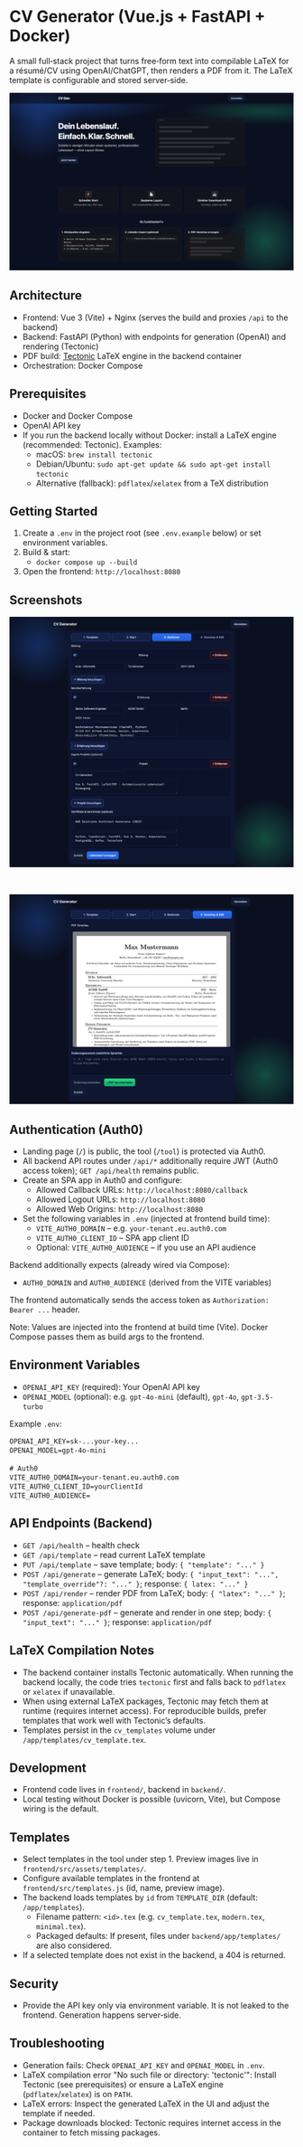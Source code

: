 # CV Generator (Vue.js + FastAPI + Docker)

A small full‑stack project that turns free‑form text into compilable LaTeX for a résumé/CV using OpenAI/ChatGPT, then renders a PDF from it. The LaTeX template is configurable and stored server‑side.

![Landing Page](docs/screenshots/landing-page.png)


## Architecture
- Frontend: Vue 3 (Vite) + Nginx (serves the build and proxies `/api` to the backend)
- Backend: FastAPI (Python) with endpoints for generation (OpenAI) and rendering (Tectonic)
- PDF build: [Tectonic](https://tectonic-typesetting.github.io/) LaTeX engine in the backend container
- Orchestration: Docker Compose

## Prerequisites
- Docker and Docker Compose
- OpenAI API key
- If you run the backend locally without Docker: install a LaTeX engine
  (recommended: Tectonic). Examples:
  - macOS: `brew install tectonic`
  - Debian/Ubuntu: `sudo apt-get update && sudo apt-get install tectonic`
  - Alternative (fallback): `pdflatex`/`xelatex` from a TeX distribution

## Getting Started
1. Create a `.env` in the project root (see `.env.example` below) or set environment variables.
2. Build & start:
   - `docker compose up --build`
3. Open the frontend: `http://localhost:8080`

## Screenshots

  ![User Input](docs/screenshots/form.png)

  <br>

  ![PDF Preview](docs/screenshots/pdf-vorschau.png)

## Authentication (Auth0)
- Landing page (`/`) is public, the tool (`/tool`) is protected via Auth0.
- All backend API routes under `/api/*` additionally require JWT (Auth0 access token); `GET /api/health` remains public.
- Create an SPA app in Auth0 and configure:
  - Allowed Callback URLs: `http://localhost:8080/callback`
  - Allowed Logout URLs: `http://localhost:8080`
  - Allowed Web Origins: `http://localhost:8080`
- Set the following variables in `.env` (injected at frontend build time):
  - `VITE_AUTH0_DOMAIN` – e.g. `your-tenant.eu.auth0.com`
  - `VITE_AUTH0_CLIENT_ID` – SPA app client ID
  - Optional: `VITE_AUTH0_AUDIENCE` – if you use an API audience

Backend additionally expects (already wired via Compose):
- `AUTH0_DOMAIN` and `AUTH0_AUDIENCE` (derived from the VITE variables)

The frontend automatically sends the access token as `Authorization: Bearer ...` header.

Note: Values are injected into the frontend at build time (Vite). Docker Compose passes them as build args to the frontend.

## Environment Variables
- `OPENAI_API_KEY` (required): Your OpenAI API key
- `OPENAI_MODEL` (optional): e.g. `gpt-4o-mini` (default), `gpt-4o`, `gpt-3.5-turbo`

Example `.env`:
```
OPENAI_API_KEY=sk-...your-key...
OPENAI_MODEL=gpt-4o-mini

# Auth0
VITE_AUTH0_DOMAIN=your-tenant.eu.auth0.com
VITE_AUTH0_CLIENT_ID=yourClientId
VITE_AUTH0_AUDIENCE=
```

## API Endpoints (Backend)
- `GET /api/health` – health check
- `GET /api/template` – read current LaTeX template
- `PUT /api/template` – save template; body: `{ "template": "..." }`
- `POST /api/generate` – generate LaTeX; body: `{ "input_text": "...", "template_override"?: "..." }`; response: `{ latex: "..." }`
- `POST /api/render` – render PDF from LaTeX; body: `{ "latex": "..." }`; response: `application/pdf`
- `POST /api/generate-pdf` – generate and render in one step; body: `{ "input_text": "..." }`; response: `application/pdf`

## LaTeX Compilation Notes
- The backend container installs Tectonic automatically. When running the backend locally, the code tries `tectonic` first and falls back to `pdflatex` or `xelatex` if unavailable.
- When using external LaTeX packages, Tectonic may fetch them at runtime (requires internet access). For reproducible builds, prefer templates that work well with Tectonic’s defaults.
- Templates persist in the `cv_templates` volume under `/app/templates/cv_template.tex`.

## Development
- Frontend code lives in `frontend/`, backend in `backend/`.
- Local testing without Docker is possible (uvicorn, Vite), but Compose wiring is the default.

## Templates
- Select templates in the tool under step 1. Preview images live in `frontend/src/assets/templates/`.
- Configure available templates in the frontend at `frontend/src/templates.js` (id, name, preview image).
- The backend loads templates by `id` from `TEMPLATE_DIR` (default: `/app/templates`).
  - Filename pattern: `<id>.tex` (e.g. `cv_template.tex`, `modern.tex`, `minimal.tex`).
  - Packaged defaults: If present, files under `backend/app/templates/` are also considered.
- If a selected template does not exist in the backend, a 404 is returned.

## Security
- Provide the API key only via environment variable. It is not leaked to the frontend. Generation happens server‑side.

## Troubleshooting
- Generation fails: Check `OPENAI_API_KEY` and `OPENAI_MODEL` in `.env`.
- LaTeX compilation error "No such file or directory: 'tectonic'": Install Tectonic (see prerequisites) or ensure a LaTeX engine (`pdflatex`/`xelatex`) is on `PATH`.
- LaTeX errors: Inspect the generated LaTeX in the UI and adjust the template if needed.
- Package downloads blocked: Tectonic requires internet access in the container to fetch missing packages.
